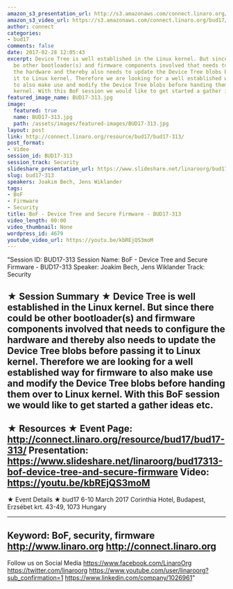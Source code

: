 ```yaml
---
amazon_s3_presentation_url: http://s3.amazonaws.com/connect.linaro.org/bud17/Presentations/BUD17-313%20-%20BoF%20-%20Device%20Tree%20and%20Secure%20Firmware.pdf
amazon_s3_video_url: https://s3.amazonaws.com/connect.linaro.org/bud17/Videos/Wednesday/Bud17-313%20BoF%20-%20Device%20Tree%20and%20Secure%20Firmware.mp4
author: connect
categories:
- bud17
comments: false
date: 2017-02-28 12:05:43
excerpt: Device Tree is well established in the Linux kernel. But since there could
  be other bootloader(s) and firmware components involved that needs to configure
  the hardware and thereby also needs to update the Device Tree blobs before passing
  it to Linux kernel. Therefore we are looking for a well established way for firmware
  to also make use and modify the Device Tree blobs before handing them over to Linux
  kernel. With this BoF session we would like to get started a gather ideas etc.
featured_image_name: BUD17-313.jpg
image:
  featured: true
  name: BUD17-313.jpg
  path: /assets/images/featured-images/BUD17-313.jpg
layout: post
link: http://connect.linaro.org/resource/bud17/bud17-313/
post_format:
- Video
session_id: BUD17-313
session_track: Security
slideshare_presentation_url: https://www.slideshare.net/linaroorg/bud17313-bof-device-tree-and-secure-firmware
slug: bud17-313
speakers: Joakim Bech, Jens Wiklander
tags:
- BoF
- Firmware
- Security
title: BoF - Device Tree and Secure Firmware - BUD17-313
video_length: 00:00
video_thumbnail: None
wordpress_id: 4679
youtube_video_url: https://youtu.be/kbREjQS3moM
---
```


"Session ID: BUD17-313
Session Name: BoF - Device Tree and Secure Firmware - BUD17-313
Speaker: Joakim Bech, Jens Wiklander
Track: Security


★ Session Summary ★
Device Tree is well established in the Linux kernel. But since there could be other bootloader(s) and firmware components involved that needs to configure the hardware and thereby also needs to update the Device Tree blobs before passing it to Linux kernel. Therefore we are looking for a well established way for firmware to also make use and modify the Device Tree blobs before handing them over to Linux kernel. With this BoF session we would like to get started a gather ideas etc.
---------------------------------------------------
★ Resources ★
Event Page: http://connect.linaro.org/resource/bud17/bud17-313/
Presentation: https://www.slideshare.net/linaroorg/bud17313-bof-device-tree-and-secure-firmware
Video: https://youtu.be/kbREjQS3moM
 ---------------------------------------------------

★ Event Details ★
bud17
6-10 March 2017
Corinthia Hotel, Budapest,
Erzsébet krt. 43-49,
1073 Hungary

---------------------------------------------------
Keyword: BoF, security, firmware
http://www.linaro.org
http://connect.linaro.org
---------------------------------------------------
Follow us on Social Media
https://www.facebook.com/LinaroOrg
https://twitter.com/linaroorg
https://www.youtube.com/user/linaroorg?sub_confirmation=1
https://www.linkedin.com/company/1026961"